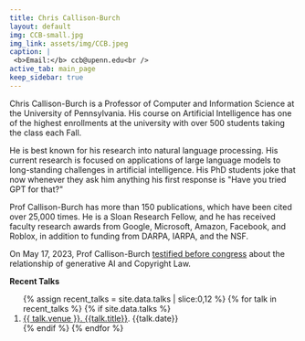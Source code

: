 ```yaml
---
title: Chris Callison-Burch
layout: default
img: CCB-small.jpg
img_link: assets/img/CCB.jpeg
caption: |
 <b>Email:</b> ccb@upenn.edu<br />
active_tab: main_page 
keep_sidebar: true 
---
```

Chris Callison-Burch is a Professor of Computer and Information Science at the University of Pennsylvania. His course on Artificial Intelligence has one of the highest enrollments at the university with over 500 students taking the class each Fall. 

He is best known for his research into natural language processing.  His current research is focused on applications of large language models to long-standing challenges in artificial intelligence. His PhD students joke that now whenever they ask him anything his first response is "Have you tried GPT for that?"

Prof Callison-Burch has more than 150 publications, which have been cited over 25,000 times. He is a Sloan Research Fellow, and he has received faculty research awards from Google, Microsoft, Amazon, Facebook, and Roblox, in addition to funding from DARPA, IARPA, and the NSF. 

On May 17, 2023, Prof Callison-Burch [testified before congress](https://www.youtube.com/playlist?list=PL0S5TKwqfRKKUNWzp7rEe5uuLV-o9VC2f) about the relationship of generative AI and Copyright Law.

<!--
<b>Promotion Materials</b>

I'm going up for promotion to Full Professor this year.  If you'd like to see my materials here they are:

<ul>
<li> <a href="resume.html" class="label label-primary">CV</a> </li>
<li> <a href="research-statement.html" class="label label-success">Research Statement</a> </li>
<li> <a href="teaching-statement.html" class="label label-warning">Teaching Statement</a> </li>
<li> <a href="promotion-summary.html" class="label label-danger">Highlights</a> </li>
</ul>
-->

<b>Recent Talks</b>

<ol>
    {% assign recent_talks = site.data.talks | slice:0,12 %}
    {% for talk in recent_talks %}
      {% if site.data.talks %}
        <li> <a href="{{talk.url}}">{{ talk.venue }}. {{talk.title}}</a>. {{talk.date}} </li>
      {% endif %}
  {% endfor %}
</ol>

